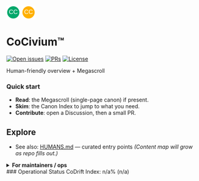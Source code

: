 [![CoCivium™ Control Room](https://raw.githubusercontent.com/rickballard/CoCache/main/docs/assets/brand/cocivium_logo_green_tm.svg)](https://github.com/rickballard/CoCache/blob/main/docs/CONSOLE.md)
[![Giant Metrics Index](https://raw.githubusercontent.com/rickballard/CoCache/main/docs/assets/brand/cocivium_logo_amber_tm.svg)](https://github.com/rickballard/CoCache/blob/main/docs/METRICS_INDEX.md)
# CoCivium™



[![Open issues](https://img.shields.io/github/issues/rickballard/CoCivium)](../../issues) [![PRs](https://img.shields.io/github/issues-pr/rickballard/CoCivium)](../../pulls) [![License](https://img.shields.io/github/license/rickballard/CoCivium)](./LICENSE)

Human-friendly overview + Megascroll

### Quick start
- **Read**: the Megascroll (single-page canon) if present.
- **Skim**: the Canon Index to jump to what you need.
- **Contribute**: open a Discussion, then a small PR.

## Explore
- See also: [HUMANS.md](docs/HUMANS.md) — curated entry points
_(Content map will grow as repo fills out.)_

<details>
<summary><b>For maintainers / ops</b></summary>

- Scripts live under ops/ and .github/.
- Seed-kit: see CoCache → ops/kits/Build-CoSuiteSeedKit.ps1.

</details>
<!-- BEGIN: STATUS -->
### Operational Status
CoDrift Index: n/a% (n/a)
<!-- END: STATUS -->

